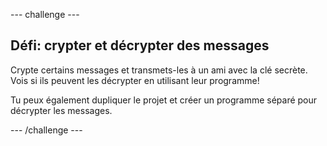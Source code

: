 --- challenge ---

## Défi: crypter et décrypter des messages

Crypte certains messages et transmets-les à un ami avec la clé secrète. Vois si ils peuvent les décrypter en utilisant leur programme!

Tu peux également dupliquer le projet et créer un programme séparé pour décrypter les messages.

--- /challenge ---